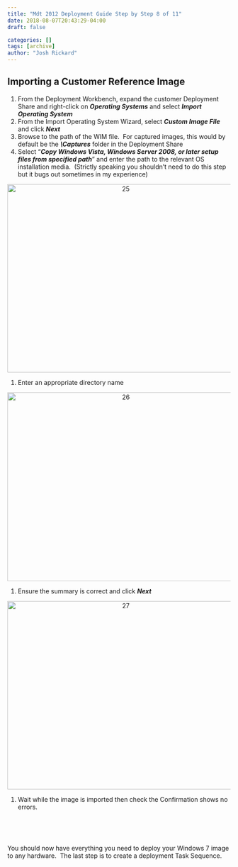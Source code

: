 ```yaml
---
title: "Mdt 2012 Deployment Guide Step by Step 8 of 11"
date: 2018-08-07T20:43:29-04:00
draft: false

categories: []
tags: [archive]
author: "Josh Rickard"
---
```

<h2>Importing a Customer Reference Image</h2>
<ol>
	<li>From the Deployment Workbench, expand the customer Deployment Share and right-click on <b><i>Operating Systems</i></b> and select <b><i>Import Operating System</i></b></li>
	<li>From the Import Operating System Wizard, select <b><i>Custom Image File </i></b>and click <b><i>Next</i></b></li>
	<li>Browse to the path of the WIM file.  For captured images, this would by default be the <b><i>\Captures</i></b> folder in the Deployment Share</li>
	<li>Select “<b><i>Copy Windows Vista, Windows Server 2008, or later setup files from specified path</i></b>” and enter the path to the relevant OS installation media.  (Strictly speaking you shouldn’t need to do this step but it bugs out sometimes in my experience)</li>
</ol>
<p align="center"></p>
<p align="center"><a href="http://msadministrator.wordpress.com/2012/12/21/mdt-2012-deployment-guide-step-by-step-8-of-11/attachment/25/" rel="attachment wp-att-103"><img class="alignnone size-full wp-image-103" alt="25" src="http://msadministrator.files.wordpress.com/2012/12/25.png" width="519" height="425" /></a></p>

<ol>
	<li>Enter an appropriate directory name</li>
</ol>
<p align="center"><a href="http://msadministrator.wordpress.com/2012/12/21/mdt-2012-deployment-guide-step-by-step-8-of-11/attachment/26/" rel="attachment wp-att-104"><img class="alignnone size-full wp-image-104" alt="26" src="http://msadministrator.files.wordpress.com/2012/12/26.png" width="519" height="426" /></a></p>

<ol>
	<li>Ensure the summary is correct and click <b><i>Next</i></b></li>
</ol>
<p align="center"></p>
<p align="center"><a href="http://msadministrator.wordpress.com/2012/12/21/mdt-2012-deployment-guide-step-by-step-8-of-11/attachment/27/" rel="attachment wp-att-105"><img class="alignnone size-full wp-image-105" alt="27" src="http://msadministrator.files.wordpress.com/2012/12/27.png" width="519" height="425" /></a></p>

<ol>
	<li>Wait while the image is imported then check the Confirmation shows no errors.</li>
</ol>
&nbsp;

&nbsp;

You should now have everything you need to deploy your Windows 7 image to any hardware.  The last step is to create a deployment Task Sequence.
